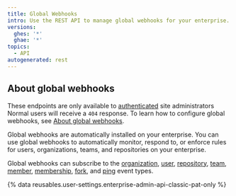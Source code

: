 ```yaml
---
title: Global Webhooks
intro: Use the REST API to manage global webhooks for your enterprise.
versions:
  ghes: '*'
  ghae: '*'
topics:
  - API
autogenerated: rest
---
```


## About global webhooks

These endpoints are only available to [authenticated](/rest/overview/resources-in-the-rest-api#authentication) site administrators Normal users will receive a `404` response. To learn how to configure global webhooks, see [About global webhooks](/admin/monitoring-activity-in-your-enterprise/exploring-user-activity/managing-global-webhooks).

Global webhooks are automatically installed on your enterprise. You can use global webhooks to automatically monitor, respond to, or enforce rules for users, organizations, teams, and repositories on your enterprise.

Global webhooks can subscribe to the [organization](/webhooks-and-events/webhooks/webhook-events-and-payloads#organization), [user](/webhooks-and-events/webhooks/webhook-events-and-payloads#user), [repository](/webhooks-and-events/webhooks/webhook-events-and-payloads#repository), [team](/webhooks-and-events/webhooks/webhook-events-and-payloads#team), [member](/webhooks-and-events/webhooks/webhook-events-and-payloads#member), [membership](/webhooks-and-events/webhooks/webhook-events-and-payloads#membership), [fork](/webhooks-and-events/webhooks/webhook-events-and-payloads#fork), and [ping](/webhooks-and-events/webhooks/about-webhooks#ping-event) event types.

{% data reusables.user-settings.enterprise-admin-api-classic-pat-only %}


<!-- Content after this section is automatically generated -->
